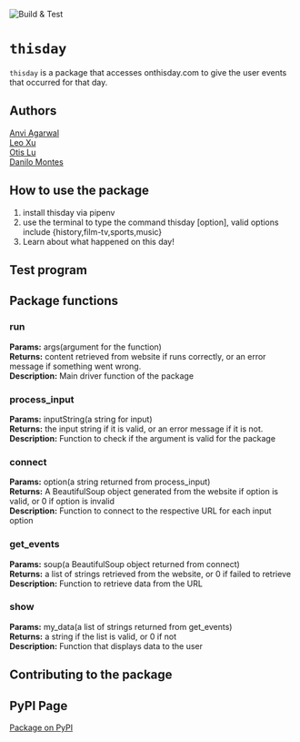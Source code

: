 <!-- [![Open in Visual Studio Code](https://classroom.github.com/assets/open-in-vscode-c66648af7eb3fe8bc4f294546bfd86ef473780cde1dea487d3c4ff354943c9ae.svg)](https://classroom.github.com/online_ide?assignment_repo_id=9089656&assignment_repo_type=AssignmentRepo) -->
![Build & Test](https://github.com/software-students-fall2022/python-package-exercise-project-3-team-2/actions/workflows/build.yaml/badge.svg)

# `thisday`

`thisday` is a package that accesses onthisday.com to give the user events that occurred for that day.

## Authors

[Anvi Agarwal](https://github.com/agarwalanvi01) \
[Leo Xu](https://github.com/Leo6016) \
[Otis Lu](https://github.com/OtisL99) \
[Danilo Montes](https://github.com/danilo-montes)

## How to use the package

1. install thisday via pipenv
2. use the terminal to type the command thisday [option], valid options include {history,film-tv,sports,music}
3. Learn about what happened on this day!

## Test program

## Package functions

### run
<strong>Params:</strong> args(argument for the function)<br>
<strong>Returns:</strong> content retrieved from website if runs correctly, or an error message if something went wrong.<br>
<strong>Description:</strong> Main driver function of the package

### process_input
<strong>Params:</strong> inputString(a string for input)<br>
<strong>Returns:</strong> the input string if it is valid, or an error message if it is not.<br>
<strong>Description:</strong> Function to check if the argument is valid for the package

### connect
<strong>Params:</strong> option(a string returned from process_input)<br>
<strong>Returns:</strong> A BeautifulSoup object generated from the website if option is valid, or 0 if option is invalid<br>
<strong>Description:</strong> Function to connect to the respective URL for each input option

### get_events
<strong>Params:</strong> soup(a BeautifulSoup object returned from connect)<br>
<strong>Returns:</strong> a list of strings retrieved from the website, or 0 if failed to retrieve<br>
<strong>Description:</strong> Function to retrieve data from the URL

### show
<strong>Params:</strong> my_data(a list of strings returned from get_events)<br>
<strong>Returns:</strong> a string if the list is valid, or 0 if not<br>
<strong>Description:</strong> Function that displays data to the user

## Contributing to the package

## PyPI Page
[Package on PyPI]()

